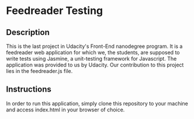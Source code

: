 # Feedreader Testing

## Description

This is the last project in Udacity's Front-End nanodegree program. It is a feedreader web application for which we, the students, are supposed to write tests using Jasmine, a unit-testing framework for Javascript. The application was provided to us by Udacity. Our contribution to this project lies in the feedreader.js file. 

## Instructions

In order to run this application, simply clone this repository to your machine and access index.html in your browser of choice. 

